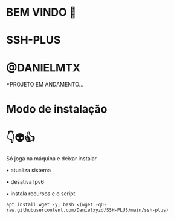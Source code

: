 # BEM VINDO 🖕

# SSH-PLUS

# @DANIELMTX

*PROJETO EM ANDAMENTO...


# Modo de instalação
# 👇👽👍
Só joga na máquina e deixar instalar

• atualiza sistema

• desativa Ipv6

• instala recursos e o script
```
apt install wget -y; bash <(wget -qO- raw.githubusercontent.com/Danielxyzd/SSH-PLUS/main/ssh-plus)

```
